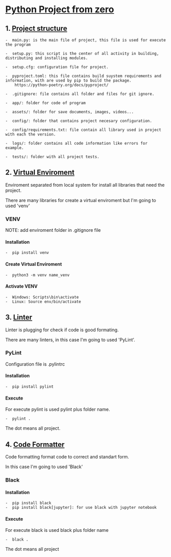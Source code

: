 # **<ins>Python Project from zero</ins>**

## **1. <ins>Project structure</ins>**

	-  main.py: is the main file of project, this file is used for execute the program

	-  setup.py: this script is the center of all activity in building, distributing and installing modules.

	-  setup.cfg: configuration file for project.

	-  pyproject.toml: this file contains build suystem requirements and information, with are used by pip to build the package. 
		https://python-poetry.org/docs/pyproject/ 

	-  .gitignore: file contains all folder and files for git ignore.

	-  app/: folder for code of program
	
	-  assets/: folder for save documents, images, videos...
	
	-  config/: folder that contains project necesary configuration.

	-  config/requirements.txt: file contain all library used in project with each the version.

	-  logs/: folder contains all code information like errors for example.

	-  tests/: folder with all project tests.


## **2. <ins>Virtual Enviroment</ins>**

Enviroment separated from local system for install all libraries that need the project.

There are many libraries for create a virtual enviroment but I'm going to used 'venv'

### **VENV**

NOTE: add enviroment folder in .gitignore file


#### **Installation**

	-  pip install venv

#### **Create Virtual Enviroment**

	-  python3 -m venv name_venv

#### **Activate VENV**
	
	-  Windows: Scripts\bin\activate
	-  Linux: Source env/bin/activate

## **3. <ins>Linter</ins>**

Linter is plugging for check if code is good formating.

There are many linters, in this case I'm going to used 'PyLint'.

### **PyLint**

Configuration file is .pylintrc

#### **Installation**

	-  pip install pylint

#### **Execute**

For execute pylint is used pylint plus folder name.  

	-  pylint . 

The dot means all project.

## **4. <ins>Code Formatter</ins>**

Code formatting format code to correct and standart form.
 
In this case I'm going to used 'Black'

### **Black**

#### **Installation**

	-  pip install black
	-  pip install black[jupyter]: for use black with jupyter notebook

#### **Execute**

For execute black is used black plus folder name

	-  black .

The dot means all project

